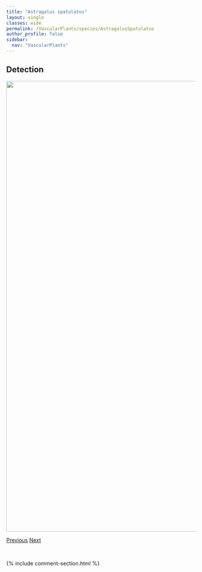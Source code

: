 ```yaml
---
title: "Astragalus spatulatus"
layout: single
classes: wide
permalink: /VascularPlants/species/AstragalusSpatulatus
author_profile: false
sidebar:
  nav: "VascularPlants"
---
```


<h2>Detection</h2>

<a href="https://drive.google.com/uc?export=view&id=1D7dZBRcu0APTBZghpl44dQWpMa_0Ni1f">
<img src="https://drive.google.com/uc?export=view&id=1D7dZBRcu0APTBZghpl44dQWpMa_0Ni1f" height = "1200" width = "800">
</a>


<a href="/DevelopmentWebsite/VascularPlants/species/AstragalusPurshii" class="pagination--pager" title="Astragalus purshii">Previous</a> <a href="/DevelopmentWebsite/VascularPlants/species/AstragalusTenellus" class="pagination--pager" title="Astragalus tenellus">Next</a>

<p>&nbsp;</p>

{% include comment-section.html %}
